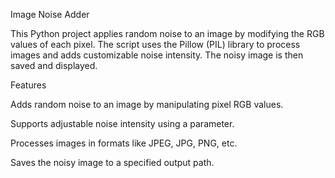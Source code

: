 Image Noise Adder

This Python project applies random noise to an image by modifying the RGB values of each pixel. The script uses the Pillow (PIL) library to process images and adds customizable noise intensity. The noisy image is then saved and displayed.

Features

Adds random noise to an image by manipulating pixel RGB values.

Supports adjustable noise intensity using a parameter.

Processes images in formats like JPEG, JPG, PNG, etc.

Saves the noisy image to a specified output path.
